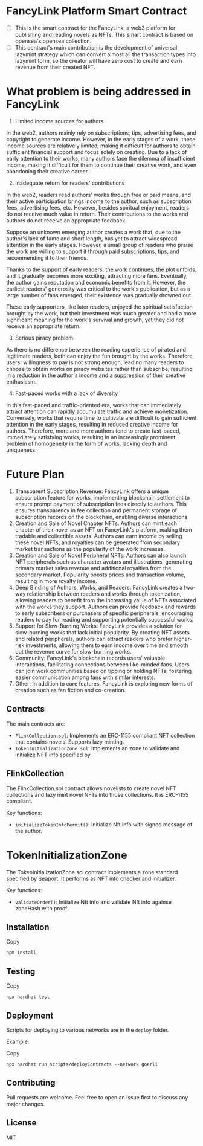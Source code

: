 # FancyLink Platform Smart Contract

* [ ] This is the smart contract for the FancyLink, a web3 platform for publishing and reading novels as NFTs. This smart contract is based on opensea's opensea collection.
* [ ] This contract's main contribution is the development of universal lazymint strategy which can convert almost all the transaction types into lazymint form, so the creator will have zero cost to create and earn revenue from their created NFT.

# **What problem is being addressed in FancyLink**

1. Limited income sources for authors

In the web2, authors mainly rely on subscriptions, tips, advertising fees, and copyright to generate income. However, in the early stages of a work, these income sources are relatively limited, making it difficult for authors to obtain sufficient financial support and focus solely on creating. Due to a lack of early attention to their works, many authors face the dilemma of insufficient income, making it difficult for them to continue their creative work, and even abandoning their creative career.

2. Inadequate return for readers' contributions

In the web2, readers read authors' works through free or paid means, and their active participation brings income to the author, such as subscription fees, advertising fees, etc. However, besides spiritual enjoyment, readers do not receive much value in return. Their contributions to the works and authors do not receive an appropriate feedback.

Suppose an unknown emerging author creates a work that, due to the author's lack of fame and short length, has yet to attract widespread attention in the early stages. However, a small group of readers who praise the work are willing to support it through paid subscriptions, tips, and recommending it to their friends.

Thanks to the support of early readers, the work continues, the plot unfolds, and it gradually becomes more exciting, attracting more fans. Eventually, the author gains reputation and economic benefits from it. However, the earliest readers' generosity was critical to the work's publication, but as a large number of fans emerged, their existence was gradually drowned out.

These early supporters, like later readers, enjoyed the spiritual satisfaction brought by the work, but their investment was much greater and had a more significant meaning for the work's survival and growth, yet they did not receive an appropriate return.

3. Serious piracy problem

As there is no difference between the reading experience of pirated and legitimate readers, both can enjoy the fun brought by the works. Therefore, users' willingness to pay is not strong enough, leading many readers to choose to obtain works on piracy websites rather than subscribe, resulting in a reduction in the author's income and a suppression of their creative enthusiasm.

4. Fast-paced works with a lack of diversity

In this fast-paced and traffic-oriented era, works that can immediately attract attention can rapidly accumulate traffic and achieve monetization. Conversely, works that require time to cultivate are difficult to gain sufficient attention in the early stages, resulting in reduced creative income for authors. Therefore, more and more authors tend to create fast-paced, immediately satisfying works, resulting in an increasingly prominent problem of homogeneity in the form of works, lacking depth and uniqueness.

# Future Plan

1. Transparent Subscription Revenue: FancyLink offers a unique subscription feature for works, implementing blockchain settlement to ensure prompt payment of subscription fees directly to authors. This ensures transparency in fee collection and permanent storage of subscription records on the blockchain, enabling diverse interactions.
2. Creation and Sale of Novel Chapter NFTs: Authors can mint each chapter of their novel as an NFT on FancyLink's platform, making them tradable and collectible assets. Authors can earn income by selling these novel NFTs, and royalties can be generated from secondary market transactions as the popularity of the work increases.
3. Creation and Sale of Novel Peripheral NFTs: Authors can also launch NFT peripherals such as character avatars and illustrations, generating primary market sales revenue and additional royalties from the secondary market. Popularity boosts prices and transaction volume, resulting in more royalty income.
4. Deep Binding of Authors, Works, and Readers: FancyLink creates a two-way relationship between readers and works through tokenization, allowing readers to benefit from the increasing value of NFTs associated with the works they support. Authors can provide feedback and rewards to early subscribers or purchasers of specific peripherals, encouraging readers to pay for reading and supporting potentially successful works.
5. Support for Slow-Burning Works: FancyLink provides a solution for slow-burning works that lack initial popularity. By creating NFT assets and related peripherals, authors can attract readers who prefer higher-risk investments, allowing them to earn income over time and smooth out the revenue curve for slow-burning works.
6. Community: FancyLink's blockchain records users' valuable interactions, facilitating connections between like-minded fans. Users can join work communities based on tipping or holding NFTs, fostering easier communication among fans with similar interests.
7. Other: In addition to core features, FancyLink is exploring new forms of creation such as fan fiction and co-creation.

## Contracts

The main contracts are:

* `FlinkCollection.sol`: Implements an ERC-1155 compliant NFT collection that contains novels. Supports lazy minting.
* `TokenInitializationZone.sol`: Implements an zone to validate and initialize NFT info specified by

## FlinkCollection

The FlinkCollection.sol contract allows novelists to create novel NFT collections and lazy mint novel NFTs into those collections. It is ERC-1155 compliant.

Key functions:

* `initializeTokenInfoPermit()`: Initialize  Nft info with signed message of the author.

# TokenInitializationZone

The TokenInitializationZone.sol contract implements a zone standard specified by Seaport. It performs as NFT info checker and initializer.

Key functions:

* `validateOrder()`: Initialize Nft info and validate Nft info againse zoneHash with proof.

## Installation

Copy

```
npm install
```

## Testing

Copy

```
npx hardhat test
```

## Deployment

Scripts for deploying to various networks are in the `deploy` folder.

Example:

Copy

```
npx hardhat run scripts/deployContracts --network goerli
```

## Contributing

Pull requests are welcome. Feel free to open an issue first to discuss any major changes.

## License

MIT
